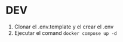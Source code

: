 

# DEV

1. Clonar el .env.template y el crear el .env
2. Ejecutar el comand ```docker compose up -d```